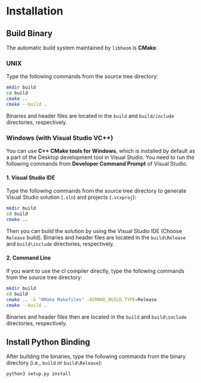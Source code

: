 # Installation

## Build Binary

The automatic build system maintained by `libheom` is **CMake**.

### UNIX

Type the following commands from the source tree directory:

```bash
mkdir build
cd build
cmake ..
cmake --build .
```

Binaries and header files are located in the `build` and `build/include` directories, respectively.

### Windows (with Visual Studio VC++)

You can use **C++ CMake tools for Windows**, which is installed by default as a part of the Desktop development tool in Visual Studio.
You need to run the following commands from **Developer Command Prompt** of Visual Studio.

#### 1. Visual Studio IDE
Type the following commands from the source tree directory to generate Visual Studio solution (`.sln`) and projects (`.vcxproj`):

```bash
mkdir build
cd build
cmake ..
```

Then you can build the solution by using the Visual Studio IDE (Choose
`Release` build). Binaries and header files are located in the
`build\Release` and `build\include` directories, respectively.

#### 2. Command Line

If you want to use the cl compiler directly, type the following commands from the source tree directory:

```bash
mkdir build
cd build
cmake .. -G "NMake Makefiles" -DCMAKE_BUILD_TYPE=Release
cmake --build .
```

Binaries and header files then are located in the `build` and `build\include` directories, respectively.

## Install Python Binding

After building the binaries, type the following commands from the binary directory (i.e., `build` or `build\Release`):

```bash
python3 setup.py install
```

